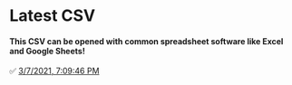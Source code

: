 # Latest CSV
#### This CSV can be opened with common spreadsheet software like Excel and Google Sheets!
✅ [3/7/2021, 7:09:46 PM](https://storage.googleapis.com/ptdp-staging.appspot.com/exports/company_facilities_1615162185260.csv)